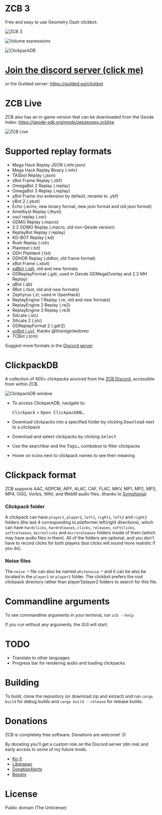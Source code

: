 # ZCB 3

Free and easy to use Geometry Dash clickbot.

![ZCB 3](https://github.com/zeozeozeo/zcb3/blob/master/screenshots/0.png?raw=true)

![Volume expressions](https://github.com/zeozeozeo/zcb3/raw/master/screenshots/1.png?raw=true)

![ClickpackDB](https://github.com/zeozeozeo/zcb3/raw/master/screenshots/2.png?raw=true)

# [Join the discord server (click me)](https://discord.gg/b4kBQyXYZT)

or the Guilded server: https://guilded.gg/clickbot

# ZCB Live

ZCB also has an in-game version that can be downloaded from the Geode Index: https://geode-sdk.org/mods/zeozeozeo.zcblive

![ZCB Live](/screenshots/live.png)

# Supported replay formats

- Mega Hack Replay JSON (.mhr.json)
- Mega Hack Replay Binary (.mhr)
- TASbot Replay (.json)
- zBot Frame Replay (.zbf)
- OmegaBot 2 Replay (.replay)
- OmegaBot 3 Replay (.replay)
- yBot Frame (no extension by default, rename to .ybf)
- yBot 2 (.ybot)
- Echo (.echo, new binary format, new json format and old json format)
- Amethyst Replay (.thyst)
- osu! replay (.osr)
- GDMO Replay (.macro)
- 2.2 GDMO Replay (.macro, old non-Geode version)
- ReplayBot Replay (.replay)
- KD-BOT Replay (.kd)
- Rush Replay (.rsh)
- Plaintext (.txt)
- GDH Plaintext (.txt)
- DDHOR Replay (.ddhor, old frame format)
- xBot Frame (.xbot)
- [xdBot (.xd)](https://geode-sdk.org/mods/zilko.xdbot/), old and new formats
- GDReplayFormat (.gdr, used in Geode GDMegaOverlay and 2.2 MH Replay)
- qBot (.qb)
- RBot (.rbot, old and new formats)
- Zephyrus (.zr, used in OpenHack)
- ReplayEngine 1 Replay (.re, old and new formats)
- ReplayEngine 2 Replay (.re2)
- ReplayEngine 3 Replay (.re3)
- Silicate (.slc)
- Silicate 2 (.slc)
- GDReplayFormat 2 (.gdr2)
- [uvBot (.uv)](https://github.com/thisisignitedoreo/uvbot), thanks @thisisignitedoreo
- TCBot (.tcm)

Suggest more formats in the [Discord server](https://discord.gg/b4kBQyXYZT)

# ClickpackDB

A collection of 400+ clickpacks sourced from the [ZCB Discord](https://discord.com/invite/b4kBQyXYZT), accessible from within ZCB.

![ClickpackDB window](https://github.com/zeozeozeo/zcb3/raw/master/screenshots/3.png?raw=true)

- To access ClickpackDB, navigate to:

  <kbd>Clickpack</kbd> > <kbd>Open ClickpackDB…</kbd>

- Download clickpacks into a specified folder by clicking <kbd>Download</kbd> next to a clickpack
- Download and select clickpacks by clicking <kbd>Select</kbd>
- Use the searchbar and the <kbd>Tags…</kbd> combobox to filter clickpacks
- Hover on icons next to clickpack names to see their meaning

# Clickpack format

ZCB supports AAC, ADPCM, AIFF, ALAC, CAF, FLAC, MKV, MP1, MP2, MP3, MP4, OGG, Vorbis, WAV, and WebM audio files. (thanks to [Symphonia](https://github.com/pdeljanov/Symphonia))

### Clickpack folder

A clickpack can have `player1`, `player2`, `left1`, `right1`, `left2` and `right2` folders (the last 4 corresponding to platformer left/right directions), which can have `hardclicks`, `hardreleases`, `clicks`, `releases`, `softclicks`, `softreleases`, `microclicks` and `microreleases` folders inside of them (which may have audio files in them). All of the folders are optional, and you don't have to record clicks for both players (but clicks will sound more realistic if you do).

### Noise files

The `noise.*` file can also be named `whitenoise.*` and it can be also be located in the `player1` or `player2` folder. The clickbot prefers the root clickpack directory rather than player1/player2 folders to search for this file.

# Commandline arguments

To see commandline arguments in your terminal, run `zcb --help`

If you run without any arguments, the GUI will start.

# TODO

- Translate to other languages
- Progress bar for rendering audio and loading clickpacks

# Building

To build, clone the repository (or download zip and extract) and run `cargo build` for debug builds and `cargo build --release` for release builds.

# Donations

ZCB is completely free software. Donations are welcome! :D

By donating you'll get a custom role on the Discord server (dm me) and early access to some of my future mods.

- [Ko-fi](https://ko-fi.com/zeozeozeo)
- [Liberapay](https://liberapay.com/zeo)
- [DonationAlerts](https://donationalerts.com/r/zeozeozeo)
- [Boosty](https://boosty.to/zeozeozeo/donate)

# License

Public domain (The Unlicense)
